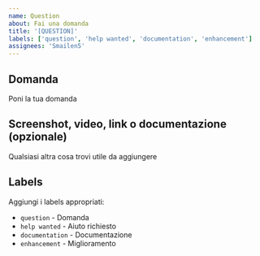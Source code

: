 ```yaml
---
name: Question
about: Fai una domanda
title: '[QUESTION]'
labels: ['question', 'help wanted', 'documentation', 'enhancement']
assignees: 'Smailen5'
---
```


## Domanda

Poni la tua domanda

## Screenshot, video, link o documentazione (opzionale)

Qualsiasi altra cosa trovi utile da aggiungere

## Labels

Aggiungi i labels appropriati:

- `question` - Domanda
- `help wanted` - Aiuto richiesto
- `documentation` - Documentazione
- `enhancement` - Miglioramento
